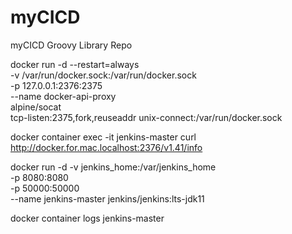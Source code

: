 # myCICD
myCICD Groovy Library Repo



docker run -d --restart=always \
-v /var/run/docker.sock:/var/run/docker.sock \
-p 127.0.0.1:2376:2375 \
--name docker-api-proxy \
alpine/socat \
tcp-listen:2375,fork,reuseaddr unix-connect:/var/run/docker.sock

docker container exec -it jenkins-master curl http://docker.for.mac.localhost:2376/v1.41/info

docker run -d -v jenkins_home:/var/jenkins_home \
-p 8080:8080 \
-p 50000:50000 \
--name jenkins-master jenkins/jenkins:lts-jdk11

docker container logs jenkins-master

